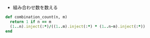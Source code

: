 
- 組み合わせ数を数える
```ruby
def combination_count(n, m)
  return 1 if n == m
  (1..n).inject(:*)/((1..m).inject(:*) * (1..n-m).inject(:*))
end
```